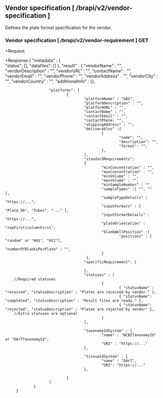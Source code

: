 ## Vendor specification [ /brapi/v2/vendor-specification ]

Defines the plate format specification for the vendor.

### Vendor specification [ /brapi/v2/vendor-requirement ] GET

+Request

+Response
        {
                "metadata" : {   
                        "status": [],
                        "datafiles": []
                },
                "result" : {
                        "vendorName" : "",
                        "vendorDescription" : "",
                        "vendorURL" : "",
                        "contactName" : "",
                        "vendorEmail" : "",
                        "vendorPhone" : "",
                        "vendorAddress" : "",
                        "vendorCity" : "",
                        "vendorCountry" : "",
                        "additionalInfo" : {}, 
                
                        "platforms": [
                                {
                                        "platformName" : "GBS", 
                                        "platformDescription" : "",
                                        "platformURL" : "",
                                        "contactName" : "",
                                        "contactEmail" : "",
                                        "contactPhone: "",
                                        "shippingAddress" : "",
                                        "deliverables" :[
                                                {
                                                        "name": "",
                                                        "description": "",
                                                        "format": "",
                                                },
                                        ], 
                                        "standardRequirements":
                                        {
                                                "minConcentration" : "", 
                                                "maxConcentration" : "", 
                                                "minVolume" : "", 
                                                "maxVolume" : "", 
                                                "minSampleNumber" : ""
                                                "sampleTypes" :[ "", ""  ],
                                                "sampleTypeDetails" : "https://...",
                                                "inputFormats" : [ "Plate_96", "Tubes", "..." ],
                                                "inputFormatDetails" : "https://...",
                                                "plateOrientation" : "rowFirst|columnFirst",
                                                "blankWellPosition" :{
                                                        "positions" : [ "random" or "A01", "H12"], 
                                                        "numberOfBlanksPerPlate" : "",
                                                }
                                         },
                                        "specificRequirement": {

                                        },
                                        "statuses" : [
        //Required statuses
                                                { 
                                                        { "statusName" : "received", "statusDescription" : "Plates are received by vendor." },
                                                        { "statusName": "completed", "statusDescription" : "Result files are ready." },
                                                        { "statusName": "rejected", "statusDescription" : "Plates are rejected by vendor" },
        //Extra statuses are optional
                                                }
                                        ],
 
                                        "taxonomyIdSystem" : {
                                                "name" : "NCBITaxonomyId" or "DArTTaxonomyId", 
                                                "URI" : "https://..."
                                        },
 
                                        "tissueIdSystem" : {
                                                "name" : "DArT",
                                                "URI": "https://..."
                                        },

                                }
                        ]
                 }
         }
 
